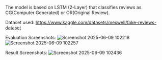 The model is based on LSTM (2-Layer) that classifies reviews as CG(Computer Generated) or OR(Original Review).

Dataset used: https://www.kaggle.com/datasets/mexwell/fake-reviews-dataset

Evaluation Screenshots:
![Screenshot 2025-06-09 102218](https://github.com/user-attachments/assets/217a215c-7ef2-40a5-8335-1921c3499257)
![Screenshot 2025-06-09 102257](https://github.com/user-attachments/assets/ec35502e-6dda-41cb-a11f-ba78a3d216a5)

Result Screenshots:
![Screenshot 2025-06-09 102436](https://github.com/user-attachments/assets/0873d9cf-8ba1-4619-8bb2-13574e968f12)



